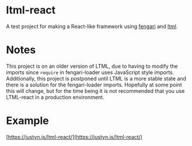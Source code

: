 
# ltml-react

A test project for making a React-like framework using [fengari](https://github.com/fengari-lua/fengari) and [ltml](https://github.com/tmpim/ltml).

# Notes

This project is on an older version of LTML, due to having to modify the imports since `require` in fengari-loader uses JavaScript style imports. Additionally, this project is postponed until LTML is a more stable state and there is a solution for the fengari-loader imports. Hopefully at some point this will change, but for the time being it is not recommended that you use LTML-react in a production environment.

# Example

[https://justyn.is/ltml-react/](https://justyn.is/ltml-react/)
